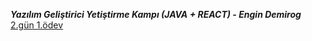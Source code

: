 *****Yazılım Geliştirici Yetiştirme Kampı (JAVA + REACT) - Engin Demirog*****
[2.gün 1.ödev](docs/cceydae/JavaReactSoftwareDeveloperCamp/tree/main/oopIntroDayTwoWorkOne/src/oopIntroDayTwoWorkOne.md)
